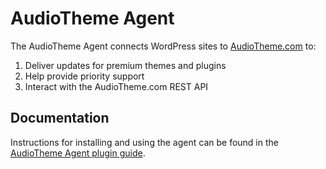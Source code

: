 # AudioTheme Agent

The AudioTheme Agent connects WordPress sites to [AudioTheme.com](https://audiotheme.com/) to:

1. Deliver updates for premium themes and plugins
2. Help provide priority support
3. Interact with the AudioTheme.com REST API


## Documentation

Instructions for installing and using the agent can be found in the [AudioTheme Agent plugin guide](https://audiotheme.com/support/audiotheme-agent/).
